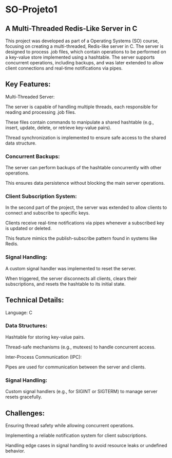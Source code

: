 # SO-Projeto1
## A Multi-Threaded Redis-Like Server in C

This project was developed as part of a Operating Systems (SO) course, focusing on creating a multi-threaded, Redis-like server in C. The server is designed to process .job files, which contain operations to be performed on a key-value store implemented using a hashtable. The server supports concurrent operations, including backups, and was later extended to allow client connections and real-time notifications via pipes.

## Key Features:
Multi-Threaded Server:

The server is capable of handling multiple threads, each responsible for reading and processing .job files.

These files contain commands to manipulate a shared hashtable (e.g., insert, update, delete, or retrieve key-value pairs).

Thread synchronization is implemented to ensure safe access to the shared data structure.

### Concurrent Backups:

The server can perform backups of the hashtable concurrently with other operations.

This ensures data persistence without blocking the main server operations.

### Client Subscription System:

In the second part of the project, the server was extended to allow clients to connect and subscribe to specific keys.

Clients receive real-time notifications via pipes whenever a subscribed key is updated or deleted.

This feature mimics the publish-subscribe pattern found in systems like Redis.

### Signal Handling:

A custom signal handler was implemented to reset the server.

When triggered, the server disconnects all clients, clears their subscriptions, and resets the hashtable to its initial state.

## Technical Details:
Language: C

### Data Structures:

Hashtable for storing key-value pairs.

Thread-safe mechanisms (e.g., mutexes) to handle concurrent access.

Inter-Process Communication (IPC):

Pipes are used for communication between the server and clients.

### Signal Handling:

Custom signal handlers (e.g., for SIGINT or SIGTERM) to manage server resets gracefully.

## Challenges:
Ensuring thread safety while allowing concurrent operations.

Implementing a reliable notification system for client subscriptions.

Handling edge cases in signal handling to avoid resource leaks or undefined behavior.
